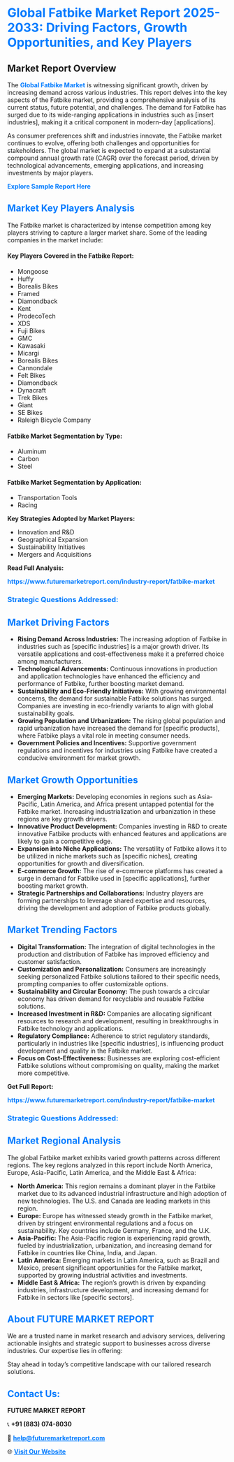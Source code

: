 <h1 style="color: #007BFF;">Global Fatbike Market Report 2025-2033: Driving Factors, Growth Opportunities, and Key Players</h1>

<section id="overview">
<h2>Market Report Overview</h2>
<p>The <a href="https://www.futuremarketreport.com/industry-report/fatbike-market" style="color: #007BFF; text-decoration: none;"><strong>Global Fatbike Market</strong></a> is witnessing significant growth, driven by increasing demand across various industries. This report delves into the key aspects of the Fatbike market, providing a comprehensive analysis of its current status, future potential, and challenges. The demand for Fatbike has surged due to its wide-ranging applications in industries such as [insert industries], making it a critical component in modern-day [applications].</p>
<p>As consumer preferences shift and industries innovate, the Fatbike market continues to evolve, offering both challenges and opportunities for stakeholders. The global market is expected to expand at a substantial compound annual growth rate (CAGR) over the forecast period, driven by technological advancements, emerging applications, and increasing investments by major players.</p>
</section>

<section id="overview">
<p><a href="https://www.futuremarketreport.com/request-sample/reportId=107911" style="color: #007BFF; text-decoration: none;"><strong>Explore Sample Report Here</strong></a></p>
</section>

<section id="key-players">
<h2 style="color: #007BFF;">Market Key Players Analysis</h2>
<p>The Fatbike market is characterized by intense competition among key players striving to capture a larger market share. Some of the leading companies in the market include:</p>
<h4>Key Players Covered in the Fatbike Report:</h4>
<ul><li>Mongoose</li><li>Huffy</li><li>Borealis Bikes</li><li>Framed</li><li>Diamondback</li><li>Kent</li><li>ProdecoTech</li><li>XDS</li><li>Fuji Bikes</li><li>GMC</li><li>Kawasaki</li><li>Micargi</li><li>Borealis Bikes</li><li>Cannondale</li><li>Felt Bikes</li><li>Diamondback</li><li>Dynacraft</li><li>Trek Bikes</li><li>Giant</li><li>SE Bikes</li><li>Raleigh Bicycle Company</li></ul>
<h4>Fatbike Market Segmentation by Type:</h4>
<ul><li>Aluminum</li><li>Carbon</li><li>Steel</li></ul>

<h4>Fatbike Market Segmentation by Application:</h4>
<ul><li>Transportation Tools</li><li>Racing</li></ul>
<p><strong>Key Strategies Adopted by Market Players:</strong></p>
<ul>
<li>Innovation and R&D</li>
<li>Geographical Expansion</li>
<li>Sustainability Initiatives</li>
<li>Mergers and Acquisitions</li>
</ul>
</section>

<section>
<p><strong>Read Full Analysis: </strong></p><a href="https://www.futuremarketreport.com/industry-report/fatbike-market" style="color: #007BFF; text-decoration: none;"><strong>https://www.futuremarketreport.com/industry-report/fatbike-market</strong></a>
<h3 style="color: #007BFF;">Strategic Questions Addressed:</h3>
</section>

<section id="driving-factors">
<h2 style="color: #007BFF;">Market Driving Factors</h2>
<ul>
<li><strong>Rising Demand Across Industries:</strong> The increasing adoption of Fatbike in industries such as [specific industries] is a major growth driver. Its versatile applications and cost-effectiveness make it a preferred choice among manufacturers.</li>
<li><strong>Technological Advancements:</strong> Continuous innovations in production and application technologies have enhanced the efficiency and performance of Fatbike, further boosting market demand.</li>
<li><strong>Sustainability and Eco-Friendly Initiatives:</strong> With growing environmental concerns, the demand for sustainable Fatbike solutions has surged. Companies are investing in eco-friendly variants to align with global sustainability goals.</li>
<li><strong>Growing Population and Urbanization:</strong> The rising global population and rapid urbanization have increased the demand for [specific products], where Fatbike plays a vital role in meeting consumer needs.</li>
<li><strong>Government Policies and Incentives:</strong> Supportive government regulations and incentives for industries using Fatbike have created a conducive environment for market growth.</li>
</ul>
</section>

<section id="growth-opportunities">
<h2 style="color: #007BFF;">Market Growth Opportunities</h2>
<ul>
<li><strong>Emerging Markets:</strong> Developing economies in regions such as Asia-Pacific, Latin America, and Africa present untapped potential for the Fatbike market. Increasing industrialization and urbanization in these regions are key growth drivers.</li>
<li><strong>Innovative Product Development:</strong> Companies investing in R&D to create innovative Fatbike products with enhanced features and applications are likely to gain a competitive edge.</li>
<li><strong>Expansion into Niche Applications:</strong> The versatility of Fatbike allows it to be utilized in niche markets such as [specific niches], creating opportunities for growth and diversification.</li>
<li><strong>E-commerce Growth:</strong> The rise of e-commerce platforms has created a surge in demand for Fatbike used in [specific applications], further boosting market growth.</li>
<li><strong>Strategic Partnerships and Collaborations:</strong> Industry players are forming partnerships to leverage shared expertise and resources, driving the development and adoption of Fatbike products globally.</li>
</ul>
</section>

<section id="trending-factors">
<h2 style="color: #007BFF;">Market Trending Factors</h2>
<ul>
<li><strong>Digital Transformation:</strong> The integration of digital technologies in the production and distribution of Fatbike has improved efficiency and customer satisfaction.</li>
<li><strong>Customization and Personalization:</strong> Consumers are increasingly seeking personalized Fatbike solutions tailored to their specific needs, prompting companies to offer customizable options.</li>
<li><strong>Sustainability and Circular Economy:</strong> The push towards a circular economy has driven demand for recyclable and reusable Fatbike solutions.</li>
<li><strong>Increased Investment in R&D:</strong> Companies are allocating significant resources to research and development, resulting in breakthroughs in Fatbike technology and applications.</li>
<li><strong>Regulatory Compliance:</strong> Adherence to strict regulatory standards, particularly in industries like [specific industries], is influencing product development and quality in the Fatbike market.</li>
<li><strong>Focus on Cost-Effectiveness:</strong> Businesses are exploring cost-efficient Fatbike solutions without compromising on quality, making the market more competitive.</li>
</ul>
</section>

<section>
<p><strong>Get Full Report: </strong></p><a href="https://www.futuremarketreport.com/industry-report/fatbike-market" style="color: #007BFF; text-decoration: none;"><strong>https://www.futuremarketreport.com/industry-report/fatbike-market</strong></a>
<h3 style="color: #007BFF;">Strategic Questions Addressed:</h3>
</section>


<section id="regional-analysis">
<h2 style="color: #007BFF;">Market Regional Analysis</h2>
<p>The global Fatbike market exhibits varied growth patterns across different regions. The key regions analyzed in this report include North America, Europe, Asia-Pacific, Latin America, and the Middle East & Africa:</p>
<ul>
<li><strong>North America:</strong> This region remains a dominant player in the Fatbike market due to its advanced industrial infrastructure and high adoption of new technologies. The U.S. and Canada are leading markets in this region.</li>
<li><strong>Europe:</strong> Europe has witnessed steady growth in the Fatbike market, driven by stringent environmental regulations and a focus on sustainability. Key countries include Germany, France, and the U.K.</li>
<li><strong>Asia-Pacific:</strong> The Asia-Pacific region is experiencing rapid growth, fueled by industrialization, urbanization, and increasing demand for Fatbike in countries like China, India, and Japan.</li>
<li><strong>Latin America:</strong> Emerging markets in Latin America, such as Brazil and Mexico, present significant opportunities for the Fatbike market, supported by growing industrial activities and investments.</li>
<li><strong>Middle East & Africa:</strong> The region’s growth is driven by expanding industries, infrastructure development, and increasing demand for Fatbike in sectors like [specific sectors].</li>
</ul>
</section>

<footer>
<h2 style="color: #007BFF;">About FUTURE MARKET REPORT</h2>
<p>We are a trusted name in market research and advisory services, delivering actionable insights and strategic support to businesses across diverse industries. Our expertise lies in offering:</p>

<p>Stay ahead in today’s competitive landscape with our tailored research solutions.</p>

<h2 style="color: #007BFF;">Contact Us:</h2>
<p><strong>FUTURE MARKET REPORT</strong></p>
<p>📞 <strong>+91 (883) 074-8030</strong></p>
<p>📧 <strong><a href="mailto:help@futuremarketreport.com" style="color: #007BFF;">help@futuremarketreport.com</a></strong></p>
<p>🌐 <strong><a href="https://www.futuremarketreport.com/" style="color: #007BFF;">Visit Our Website</a></strong></p>
</footer>